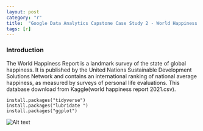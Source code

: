 ```yaml
---
layout: post
category: "r"
title:  "Google Data Analytics Capstone Case Study 2 - World Happiness Report"
tags: [r]
---
```

### Introduction

The World Happiness Report is a landmark survey of the state of global happiness. It is published by the United Nations Sustainable Development Solutions Network and contains an international ranking of national average happiness, 
as measured by surveys of personal life evaluations. This database download from Kaggle(world happiness report 2021.csv).

<!-- more -->
```
install.packages("tidyverse")
install.packages("lubridate ")
install.packages("ggplot")
```
![Alt text](http://moonbrillante.github.io/my_picture/worldhappiness001.jpg)
```
```

```
```

```
```

```
```

```
```

```
```


